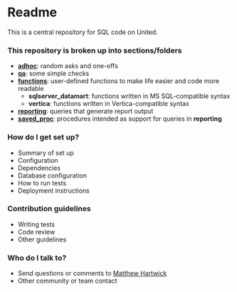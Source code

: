 # Readme #

This is a central repository for SQL code on United.

### This repository is broken up into sections/folders ###

* __[adhoc](https://github.com/mrhartwick/sql_united/tree/master/adhoc)__: random asks and one-offs
* __[qa](https://github.com/mrhartwick/sql_united/tree/master/qa)__: some simple checks
* __[functions](https://github.com/mrhartwick/sql_united/tree/master/functions)__: user-defined functions to make life easier and code more readable
	* __sqlserver_datamart__: functions written in MS SQL-compatible syntax
	* __vertica__: functions written in Vertica-compatible syntax
* __[reporting](https://github.com/mrhartwick/sql_united/tree/master/reporting)__: queries that generate report output
* __[saved_proc](https://github.com/mrhartwick/sql_united/tree/master/saved_proc)__: procedures intended as support for queries in __reporting__

### How do I get set up? ###

* Summary of set up
* Configuration
* Dependencies
* Database configuration
* How to run tests
* Deployment instructions

### Contribution guidelines ###

* Writing tests
* Code review
* Other guidelines

### Who do I talk to? ###

* Send questions or comments to [Matthew Hartwick](mailto:matthew.hartwick@wmglobal.com)
* Other community or team contact
